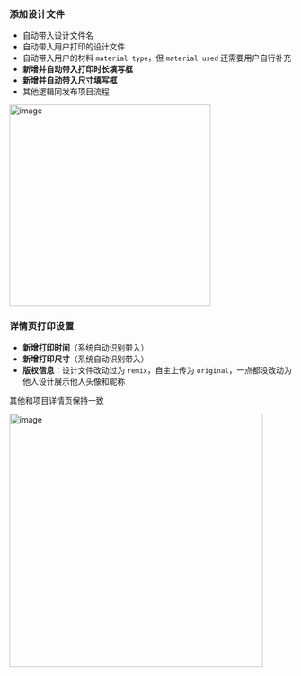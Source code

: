 ### 添加设计文件
- 自动带入设计文件名
- 自动带入用户打印的设计文件
- 自动带入用户的材料 `material type`，但 `material used` 还需要用户自行补充
- **新增并自动带入打印时长填写框**
- **新增并自动带入尺寸填写框**
- 其他逻辑同发布项目流程

<img width="358" alt="image" src="https://github.com/user-attachments/assets/47cea9c8-6683-4b7d-bc78-2b9bd822066b" />



### 详情页打印设置
- **新增打印时间**（系统自动识别带入）
- **新增打印尺寸**（系统自动识别带入）
- **版权信息**：设计文件改动过为 `remix`，自主上传为 `original`，一点都没改动为他人设计展示他人头像和昵称

其他和项目详情页保持一致

<img width="451" alt="image" src="https://github.com/user-attachments/assets/2962b66f-b077-449d-abed-1d9a738cd671" />
